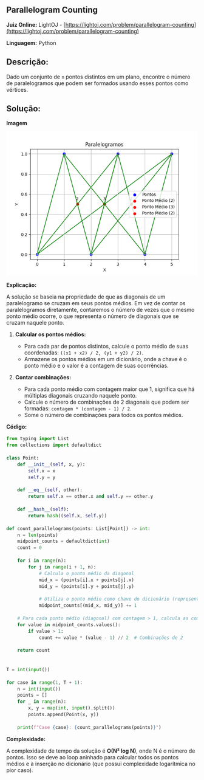 ## Parallelogram Counting

**Juiz Online:** LightOJ - [https://lightoj.com/problem/parallelogram-counting](https://lightoj.com/problem/parallelogram-counting)

**Linguagem:** Python

## Descrição:

Dado um conjunto de `n` pontos distintos em um plano, encontre o número de paralelogramos que podem ser formados usando esses pontos como vértices.

## Solução:

**Imagem**

![image](example.png)


**Explicação:**

A solução se baseia na propriedade de que as diagonais de um paralelogramo se cruzam em seus pontos médios. Em vez de contar os paralelogramos diretamente, contaremos o número de vezes que o mesmo ponto médio ocorre, o que representa o número de diagonais que se cruzam naquele ponto.

1. **Calcular os pontos médios:**
   - Para cada par de pontos distintos, calcule o ponto médio de suas coordenadas: `((x1 + x2) / 2, (y1 + y2) / 2)`.
   - Armazene os pontos médios em um dicionário, onde a chave é o ponto médio e o valor é a contagem de suas ocorrências.

2. **Contar combinações:**
   - Para cada ponto médio com contagem maior que 1, significa que há múltiplas diagonais cruzando naquele ponto.
   - Calcule o número de combinações de 2 diagonais que podem ser formadas: `contagem * (contagem - 1) / 2`.
   - Some o número de combinações para todos os pontos médios.

**Código:**

```python
from typing import List
from collections import defaultdict

class Point:
    def __init__(self, x, y):
        self.x = x
        self.y = y

    def __eq__(self, other):
        return self.x == other.x and self.y == other.y

    def __hash__(self):
        return hash((self.x, self.y))

def count_parallelograms(points: List[Point]) -> int:
    n = len(points)
    midpoint_counts = defaultdict(int)
    count = 0

    for i in range(n):
        for j in range(i + 1, n):
            # Calcula o ponto médio da diagonal
            mid_x = (points[i].x + points[j].x) 
            mid_y = (points[i].y + points[j].y) 

            # Utiliza o ponto médio como chave do dicionário (representando a diagonal)
            midpoint_counts[(mid_x, mid_y)] += 1

    # Para cada ponto médio (diagonal) com contagem > 1, calcula as combinações
    for value in midpoint_counts.values():
        if value > 1:
            count += value * (value - 1) // 2  # Combinações de 2

    return count


T = int(input())

for case in range(1, T + 1):
    n = int(input())
    points = []
    for _ in range(n):
        x, y = map(int, input().split())
        points.append(Point(x, y))

    print(f"Case {case}: {count_parallelograms(points)}")
```

**Complexidade:**

A complexidade de tempo da solução é **O(N² log N)**, onde N é o número de pontos. Isso se deve ao loop aninhado para calcular todos os pontos médios e à inserção no dicionário (que possui complexidade logarítmica no pior caso).